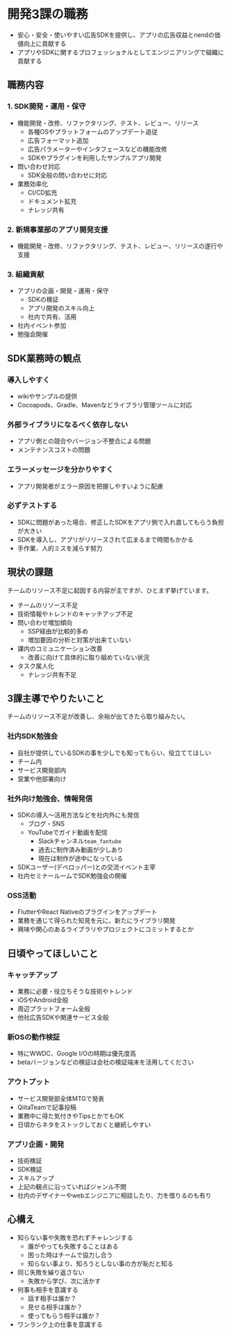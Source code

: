 # 開発3課の職務
- 安心・安全・使いやすい広告SDKを提供し、アプリの広告収益とnendの価値向上に貢献する
- アプリやSDKに関するプロフェッショナルとしてエンジニアリングで組織に貢献する

## 職務内容
### 1. SDK開発・運用・保守
- 機能開発・改修、リファクタリング、テスト、レビュー、リリース
  - 各種OSやプラットフォームのアップデート追従
  - 広告フォーマット追加
  - 広告パラメーターやインタフェースなどの機能改修
  - SDKやプラグインを利用したサンプルアプリ開発
- 問い合わせ対応
  - SDK全般の問い合わせに対応
- 業務効率化
  - CI/CD拡充
  - ドキュメント拡充
  - ナレッジ共有

### 2. 新規事業部のアプリ開発支援
- 機能開発・改修、リファクタリング、テスト、レビュー、リリースの遂行や支援

### 3. 組織貢献
- アプリの企画・開発・運用・保守
  - SDKの検証
  - アプリ開発のスキル向上
  - 社内で共有、活用
- 社内イベント参加
- 勉強会開催

## SDK業務時の観点
### 導入しやすく
- wikiやサンプルの提供
- Cocoapods、Gradle、Mavenなどライブラリ管理ツールに対応

### 外部ライブラリになるべく依存しない
- アプリ側との競合やバージョン不整合による問題
- メンテナンスコストの問題

### エラーメッセージを分かりやすく
- アプリ開発者がエラー原因を把握しやすいように配慮

### 必ずテストする
- SDKに問題があった場合、修正したSDKをアプリ側で入れ直してもらう負担が大きい
- SDKを導入し、アプリがリリースされて広まるまで時間もかかる
- 手作業、人的ミスを減らす努力

## 現状の課題
チームのリソース不足に起因する内容が主ですが、ひとまず挙げています。

- チームのリソース不足
- 技術情報やトレンドのキャッチアップ不足
- 問い合わせ増加傾向
  - SSP経由が比較的多め
  - 増加要因の分析と対策が出来ていない
- 課内のコミュニケーション改善
  - 改善に向けて具体的に取り組めていない状況
- タスク属人化
  - ナレッジ共有不足

## 3課主導でやりたいこと
チームのリソース不足が改善し、余裕が出てきたら取り組みたい。
### 社内SDK勉強会
- 自社が提供しているSDKの事を少しでも知ってもらい、役立ててほしい
- チーム内
- サービス開発部内
- 営業や他部署向け

### 社外向け勉強会、情報発信
- SDKの導入〜活用方法などを社内外にも発信
  - ブログ・SNS
  - YouTubeでガイド動画を配信
    - Slackチャンネル`team_fantube`
    - 過去に制作済み動画が少しあり
    - 現在は制作が途中になっている
- SDKユーザー(デベロッパー)との交流イベント主宰
- 社内セミナールームでSDK勉強会の開催

### OSS活動
- FlutterやReact Nativeのプラグインをアップデート
- 業務を通じて得られた知見を元に、新たにライブラリ開発
- 興味や関心のあるライブラリやプロジェクトにコミットするとか

## 日頃やってほしいこと
### キャッチアップ
- 業務に必要・役立ちそうな技術やトレンド
- iOSやAndroid全般
- 周辺プラットフォーム全般
- 他社広告SDKや関連サービス全般

### 新OSの動作検証
- 特にWWDC、Google I/Oの時期は優先度高
- betaバージョンなどの検証は会社の検証端末を活用してください

### アウトプット
- サービス開発部全体MTGで発表
- QiitaTeamで記事投稿
- 業務中に得た気付きやTipsとかでもOK
- 日頃からネタをストックしておくと継続しやすい

### アプリ企画・開発
- 技術検証
- SDK検証
- スキルアップ
- 上記の観点に沿っていればジャンル不問
- 社内のデザイナーやwebエンジニアに相談したり、力を借りるのも有り

## 心構え
- 知らない事や失敗を恐れずチャレンジする
  - 誰がやっても失敗することはある
  - 困った時はチームで協力し合う
  - 知らない事より、知ろうとしない事の方が恥だと知る
- 同じ失敗を繰り返さない
  - 失敗から学び、次に活かす
- 何事も相手を意識する
  - 話す相手は誰か？
  - 見せる相手は誰か？
  - 使ってもらう相手は誰か？
- ワンランク上の仕事を意識する
